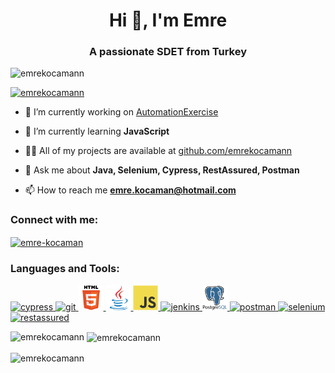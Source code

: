 <h1 align="center">Hi 👋, I'm Emre</h1>
<h3 align="center">A passionate SDET from Turkey</h3>

<p align="left"> <img src="https://komarev.com/ghpvc/?username=emrekocamann&label=Profile%20views&color=0e75b6&style=flat" alt="emrekocamann" /> </p>

<p align="left"> <a href="https://github.com/ryo-ma/github-profile-trophy"><img src="https://github-profile-trophy.vercel.app/?username=emrekocamann" alt="emrekocamann" /></a> </p>

- 🔭 I’m currently working on [AutomationExercise](https://automationexercise.com/)

- 🌱 I’m currently learning **JavaScript**

- 👨‍💻 All of my projects are available at [github.com/emrekocamann](github.com/emrekocamann)

- 💬 Ask me about **Java, Selenium, Cypress, RestAssured, Postman**

- 📫 How to reach me **emre.kocaman@hotmail.com**

<h3 align="left">Connect with me:</h3>
<p align="left">
<a href="https://linkedin.com/in/emre-kocaman" target="blank"><img align="center" src="https://raw.githubusercontent.com/rahuldkjain/github-profile-readme-generator/master/src/images/icons/Social/linked-in-alt.svg" alt="emre-kocaman" height="30" width="40" /></a>
</p>

<h3 align="left">Languages and Tools:</h3>
<p align="left"> <a href="https://www.cypress.io" target="_blank" rel="noreferrer"> <img src="https://raw.githubusercontent.com/simple-icons/simple-icons/6e46ec1fc23b60c8fd0d2f2ff46db82e16dbd75f/icons/cypress.svg" alt="cypress" width="40" height="40"/> </a> <a href="https://git-scm.com/" target="_blank" rel="noreferrer"> <img src="https://www.vectorlogo.zone/logos/git-scm/git-scm-icon.svg" alt="git" width="40" height="40"/> </a> <a href="https://www.w3.org/html/" target="_blank" rel="noreferrer"> <img src="https://raw.githubusercontent.com/devicons/devicon/master/icons/html5/html5-original-wordmark.svg" alt="html5" width="40" height="40"/> </a> <a href="https://www.java.com" target="_blank" rel="noreferrer"> <img src="https://raw.githubusercontent.com/devicons/devicon/master/icons/java/java-original.svg" alt="java" width="40" height="40"/> </a> <a href="https://developer.mozilla.org/en-US/docs/Web/JavaScript" target="_blank" rel="noreferrer"> <img src="https://raw.githubusercontent.com/devicons/devicon/master/icons/javascript/javascript-original.svg" alt="javascript" width="40" height="40"/> </a> <a href="https://www.jenkins.io" target="_blank" rel="noreferrer"> <img src="https://www.vectorlogo.zone/logos/jenkins/jenkins-icon.svg" alt="jenkins" width="40" height="40"/> </a> <a href="https://www.postgresql.org" target="_blank" rel="noreferrer"> <img src="https://raw.githubusercontent.com/devicons/devicon/master/icons/postgresql/postgresql-original-wordmark.svg" alt="postgresql" width="40" height="40"/> </a> <a href="https://postman.com" target="_blank" rel="noreferrer"> <img src="https://www.vectorlogo.zone/logos/getpostman/getpostman-icon.svg" alt="postman" width="40" height="40"/> </a> <a href="https://www.selenium.dev" target="_blank" rel="noreferrer"> <img src="https://raw.githubusercontent.com/detain/svg-logos/780f25886640cef088af994181646db2f6b1a3f8/svg/selenium-logo.svg" alt="selenium" width="40" height="40"/> </a> <a href="https://rest-assured.io/" target="_blank" rel="noreferrer"> <img src="https://avatars.githubusercontent.com/u/19369327?s=200&v=4" alt="restassured" width="40" height="40"/> </a> </p>

<p><img align="left" src="https://github-readme-stats.vercel.app/api/top-langs?username=emrekocamann&show_icons=true&locale=en&layout=compact" alt="emrekocamann" /></p>

<p>&nbsp;<img align="center" src="https://github-readme-stats.vercel.app/api?username=emrekocamann&show_icons=true&locale=en" alt="emrekocamann" /></p>

<p><img align="center" src="https://github-readme-streak-stats.herokuapp.com/?user=emrekocamann&" alt="emrekocamann" /></p>



